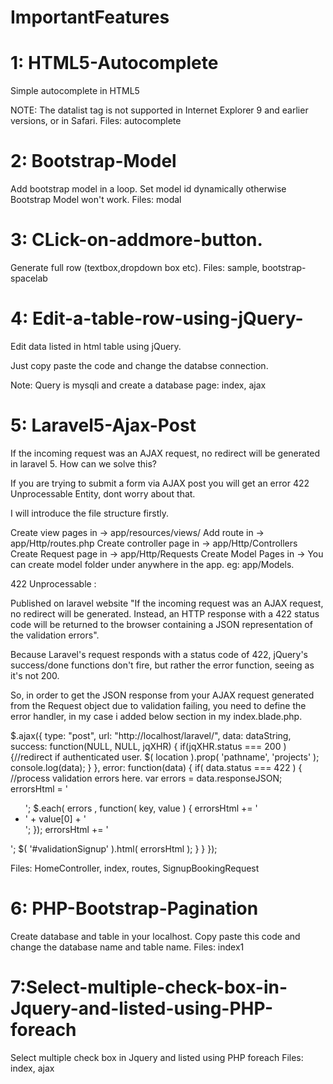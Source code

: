 # ImportantFeatures

1: HTML5-Autocomplete
======================

Simple autocomplete in HTML5 

NOTE: The datalist tag is not supported in Internet Explorer 9 and earlier versions, or in Safari.
Files: autocomplete

2: Bootstrap-Model
===================

Add bootstrap model in a loop. Set model id dynamically otherwise Bootstrap Model won't work.
Files: modal

3: CLick-on-addmore-button.
============================

Generate full row (textbox,dropdown box etc).
Files: sample, bootstrap-spacelab

4: Edit-a-table-row-using-jQuery-
==================================

Edit data listed in html table using jQuery. 

Just copy paste the code and change the databse connection.

Note: Query is mysqli and create a database 
page: index, ajax

5: Laravel5-Ajax-Post
======================
If the incoming request was an AJAX request, no redirect will be generated in laravel 5. How can we solve this?

If you are trying to submit a form via AJAX post you will get an error 422 Unprocessable Entity, dont worry about that.

I will introduce the file structure firstly.

Create view pages in -> app/resources/views/
Add route in -> app/Http/routes.php
Create controller page in -> app/Http/Controllers
Create Request page in -> app/Http/Requests
Create Model Pages in -> You can create model folder under anywhere in the app. eg: app/Models. 


422 Unprocessable : 

Published on laravel website "If the incoming request was an AJAX request, no redirect will be generated. Instead, an HTTP response with a 422 status code will be returned to the browser containing a JSON representation of the validation errors".

Because Laravel's request responds with a status code of 422, jQuery's success/done functions don't fire, but rather the error function, seeing as it's not 200.

So, in order to get the JSON response from your AJAX request generated from the Request object due to validation failing, you need to define the error handler, in my case i added below section in my index.blade.php.

$.ajax({
              type: "post",
              url: "http://localhost/laravel/",
              data: dataString,
              success: function(NULL, NULL, jqXHR) {
               if(jqXHR.status === 200 ) {//redirect if  authenticated user.
                $( location ).prop( 'pathname', 'projects' );
                console.log(data);
                }
              },
              error: function(data) {
               if( data.status === 422 ) {
               //process validation errors here.
               var errors = data.responseJSON; 
               errorsHtml = '<div class="alert alert-danger"><ul>';
               $.each( errors , function( key, value ) {
                errorsHtml += '<li>' + value[0] + '</li>'; 
               });
               errorsHtml += '</ul></div>';
               $( '#validationSignup' ).html( errorsHtml ); 
               }
              }
            });

Files: HomeController, index, routes, SignupBookingRequest

6: PHP-Bootstrap-Pagination
============================
Create database and table in your localhost.
Copy paste this code and change the database name and table name.
Files: index1

7:Select-multiple-check-box-in-Jquery-and-listed-using-PHP-foreach
==================================================================

Select multiple check box in Jquery and listed using PHP foreach
Files: index, ajax
